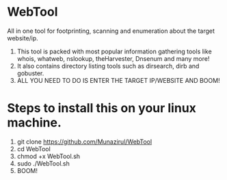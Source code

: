 # WebTool
All in one tool for footprinting, scanning and enumeration about the target website/ip.

1. This tool is packed with most popular information gathering tools like whois, whatweb, nslookup, theHarvester, Dnsenum and many more!
2. It also contains directory listing tools such as dirsearch, dirb and gobuster.
3. ALL YOU NEED TO DO IS ENTER THE TARGET IP/WEBSITE AND BOOM!

# Steps to install this on your linux machine.

1. git clone https://github.com/Munazirul/WebTool
2. cd WebTool
3. chmod +x WebTool.sh
4. sudo ./WebTool.sh
5. BOOM!

